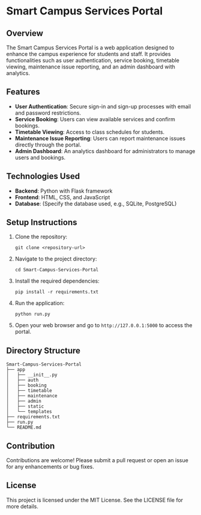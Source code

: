 # Smart Campus Services Portal

## Overview
The Smart Campus Services Portal is a web application designed to enhance the campus experience for students and staff. It provides functionalities such as user authentication, service booking, timetable viewing, maintenance issue reporting, and an admin dashboard with analytics.

## Features
- **User Authentication**: Secure sign-in and sign-up processes with email and password restrictions.
- **Service Booking**: Users can view available services and confirm bookings.
- **Timetable Viewing**: Access to class schedules for students.
- **Maintenance Issue Reporting**: Users can report maintenance issues directly through the portal.
- **Admin Dashboard**: An analytics dashboard for administrators to manage users and bookings.

## Technologies Used
- **Backend**: Python with Flask framework
- **Frontend**: HTML, CSS, and JavaScript
- **Database**: (Specify the database used, e.g., SQLite, PostgreSQL)

## Setup Instructions
1. Clone the repository:
   ```
   git clone <repository-url>
   ```
2. Navigate to the project directory:
   ```
   cd Smart-Campus-Services-Portal
   ```
3. Install the required dependencies:
   ```
   pip install -r requirements.txt
   ```
4. Run the application:
   ```
   python run.py
   ```
5. Open your web browser and go to `http://127.0.0.1:5000` to access the portal.

## Directory Structure
```
Smart-Campus-Services-Portal
├── app
│   ├── __init__.py
│   ├── auth
│   ├── booking
│   ├── timetable
│   ├── maintenance
│   ├── admin
│   ├── static
│   └── templates
├── requirements.txt
├── run.py
└── README.md
```

## Contribution
Contributions are welcome! Please submit a pull request or open an issue for any enhancements or bug fixes.

## License
This project is licensed under the MIT License. See the LICENSE file for more details.
